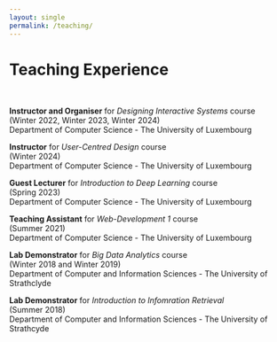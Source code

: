 ```yaml
---
layout: single
permalink: /teaching/
---
```


<h1> Teaching Experience </h1>

<br>

<b>Instructor and Organiser</b> for <i>Designing Interactive Systems</i> course<br>
(Winter 2022,  Winter 2023, Winter 2024) <br>
Department of Computer Science - The University of Luxembourg <br>

<b>Instructor</b> for <i>User-Centred Design</i> course <br>
(Winter 2024)<br>
Department of Computer Science - The University of Luxembourg <br>

<b>Guest Lecturer</b> for <i>Introduction to Deep Learning</i> course<br>
(Spring 2023)<br>
Department of Computer Science - The University of Luxembourg <br>

<b>Teaching Assistant</b> for <i>Web-Development 1</i> course <br>
(Summer 2021)<br>
Department of Computer Science - The University of Luxembourg <br>

<b>Lab Demonstrator</b> for <i>Big Data Analytics</i> course <br>
(Winter 2018 and Winter 2019)<br>
Department of Computer and Information Sciences - The University of Strathclyde <br>

<b>Lab Demonstrator</b> for <i>Introduction to Infomration Retrieval</i><br>
(Summer 2018)<br>
Department of Computer and Information Sciences - The University of Strathcyde <br>

